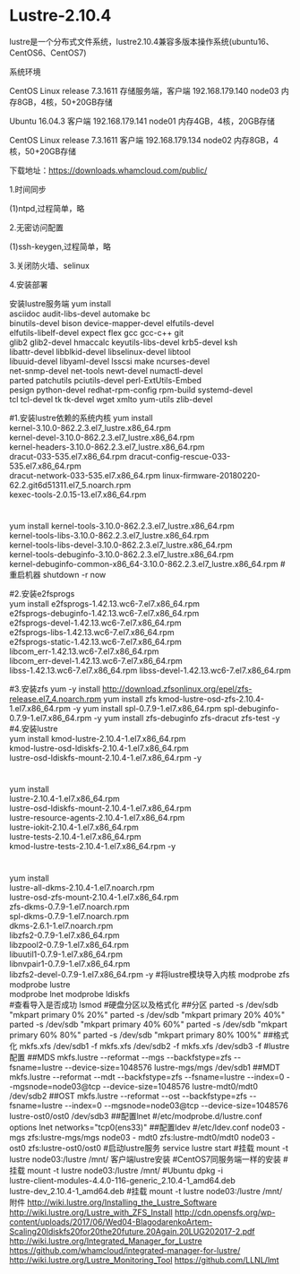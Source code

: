 # Lustre-2.10.4
lustre是一个分布式文件系统，lustre2.10.4兼容多版本操作系统(ubuntu16、CentOS6、CentOS7)

系统环境

CentOS Linux release 7.3.1611	存储服务端，客户端	192.168.179.140 node03	内存8GB，4核，50+20GB存储

Ubuntu 16.04.3	客户端	192.168.179.141 node01	内存4GB，4核，20GB存储

CentOS Linux release 7.3.1611	客户端	192.168.179.134 node02	内存8GB，4核，50+20GB存储

下载地址：https://downloads.whamcloud.com/public/

1.时间同步

(1)ntpd,过程简单，略

2.无密访问配置

(1)ssh-keygen,过程简单，略

3.关闭防火墙、selinux


4.安装部署

安装lustre服务端
yum install \
asciidoc audit-libs-devel automake bc \
binutils-devel bison device-mapper-devel elfutils-devel \
elfutils-libelf-devel expect flex gcc gcc-c++ git \
glib2 glib2-devel hmaccalc keyutils-libs-devel krb5-devel ksh \
libattr-devel libblkid-devel libselinux-devel libtool \
libuuid-devel libyaml-devel lsscsi make ncurses-devel \
net-snmp-devel net-tools newt-devel numactl-devel \
parted patchutils pciutils-devel perl-ExtUtils-Embed \
pesign python-devel redhat-rpm-config rpm-build systemd-devel \
tcl tcl-devel tk tk-devel wget xmlto yum-utils zlib-devel

#1.安装lustre依赖的系统内核
yum install \
kernel-3.10.0-862.2.3.el7_lustre.x86_64.rpm \
kernel-devel-3.10.0-862.2.3.el7_lustre.x86_64.rpm \
kernel-headers-3.10.0-862.2.3.el7_lustre.x86_64.rpm \
dracut-033-535.el7.x86_64.rpm dracut-config-rescue-033-535.el7.x86_64.rpm	\
dracut-network-033-535.el7.x86_64.rpm linux-firmware-20180220-62.2.git6d51311.el7_5.noarch.rpm \
kexec-tools-2.0.15-13.el7.x86_64.rpm		
#
yum install kernel-tools-3.10.0-862.2.3.el7_lustre.x86_64.rpm \
kernel-tools-libs-3.10.0-862.2.3.el7_lustre.x86_64.rpm \
kernel-tools-libs-devel-3.10.0-862.2.3.el7_lustre.x86_64.rpm \
kernel-tools-debuginfo-3.10.0-862.2.3.el7_lustre.x86_64.rpm \
kernel-debuginfo-common-x86_64-3.10.0-862.2.3.el7_lustre.x86_64.rpm 
#重启机器
shutdown -r now

#2.安装e2fsprogs	
yum install e2fsprogs-1.42.13.wc6-7.el7.x86_64.rpm \
e2fsprogs-debuginfo-1.42.13.wc6-7.el7.x86_64.rpm \
e2fsprogs-devel-1.42.13.wc6-7.el7.x86_64.rpm \
e2fsprogs-libs-1.42.13.wc6-7.el7.x86_64.rpm \
e2fsprogs-static-1.42.13.wc6-7.el7.x86_64.rpm \
libcom_err-1.42.13.wc6-7.el7.x86_64.rpm \
libcom_err-devel-1.42.13.wc6-7.el7.x86_64.rpm \
libss-1.42.13.wc6-7.el7.x86_64.rpm libss-devel-1.42.13.wc6-7.el7.x86_64.rpm

#3.安装zfs
yum -y install http://download.zfsonlinux.org/epel/zfs-release.el7_4.noarch.rpm
yum install zfs kmod-lustre-osd-zfs-2.10.4-1.el7.x86_64.rpm -y
yum install spl-0.7.9-1.el7.x86_64.rpm spl-debuginfo-0.7.9-1.el7.x86_64.rpm -y
yum install zfs-debuginfo zfs-dracut zfs-test -y
#4.安装lustre 	
yum install kmod-lustre-2.10.4-1.el7.x86_64.rpm \
kmod-lustre-osd-ldiskfs-2.10.4-1.el7.x86_64.rpm \
lustre-osd-ldiskfs-mount-2.10.4-1.el7.x86_64.rpm -y
#		
yum install \
lustre-2.10.4-1.el7.x86_64.rpm \
lustre-osd-ldiskfs-mount-2.10.4-1.el7.x86_64.rpm \
lustre-resource-agents-2.10.4-1.el7.x86_64.rpm \
lustre-iokit-2.10.4-1.el7.x86_64.rpm \
lustre-tests-2.10.4-1.el7.x86_64.rpm \
kmod-lustre-tests-2.10.4-1.el7.x86_64.rpm -y
#
yum install \
lustre-all-dkms-2.10.4-1.el7.noarch.rpm \
lustre-osd-zfs-mount-2.10.4-1.el7.x86_64.rpm \
zfs-dkms-0.7.9-1.el7.noarch.rpm \
spl-dkms-0.7.9-1.el7.noarch.rpm \
dkms-2.6.1-1.el7.noarch.rpm \
libzfs2-0.7.9-1.el7.x86_64.rpm \
libzpool2-0.7.9-1.el7.x86_64.rpm \
libuutil1-0.7.9-1.el7.x86_64.rpm \
libnvpair1-0.7.9-1.el7.x86_64.rpm \
libzfs2-devel-0.7.9-1.el7.x86_64.rpm -y
#将lustre模块导入内核
modprobe zfs
modprobe lustre		
modprobe lnet
modprobe ldiskfs	
#查看导入是否成功
lsmod 
#硬盘分区以及格式化
##分区
parted -s /dev/sdb "mkpart primary 0% 20%"
parted -s /dev/sdb "mkpart primary 20% 40%"
parted -s /dev/sdb "mkpart primary 40% 60%"
parted -s /dev/sdb "mkpart primary 60% 80%"
parted -s /dev/sdb "mkpart primary 80% 100%"
##格式化
mkfs.xfs /dev/sdb1 -f
mkfs.xfs /dev/sdb2 -f
mkfs.xfs /dev/sdb3 -f
#lustre配置
##MDS
mkfs.lustre --reformat --mgs --backfstype=zfs --fsname=lustre --device-size=1048576 lustre-mgs/mgs /dev/sdb1
##MDT
mkfs.lustre --reformat --mdt --backfstype=zfs --fsname=lustre --index=0 --mgsnode=node03@tcp --device-size=1048576 lustre-mdt0/mdt0 /dev/sdb2
##OST
mkfs.lustre --reformat --ost --backfstype=zfs --fsname=lustre --index=0 --mgsnode=node03@tcp --device-size=1048576 lustre-ost0/ost0 /dev/sdb3
##配置lnet
#/etc/modprobe.d/lustre.conf 
options lnet networks="tcp0(ens33)"
##配置ldev
#/etc/ldev.conf
node03 - mgs     zfs:lustre-mgs/mgs
node03 - mdt0    zfs:lustre-mdt0/mdt0
node03 - ost0    zfs:lustre-ost0/ost0
#启动lustre服务
service lustre start
#挂载
mount -t lustre node03:/lustre /mnt/
客户端lustre安装
#CentOS7同服务端一样的安装
#挂载
mount -t lustre node03:/lustre /mnt/
#Ubuntu
dpkg -i \
lustre-client-modules-4.4.0-116-generic_2.10.4-1_amd64.deb \
lustre-dev_2.10.4-1_amd64.deb
#挂载
mount -t lustre node03:/lustre /mnt/
附件
http://wiki.lustre.org/Installing_the_Lustre_Software
http://wiki.lustre.org/Lustre_with_ZFS_Install
http://cdn.opensfs.org/wp-content/uploads/2017/06/Wed04-BlagodarenkoArtem-Scaling20ldiskfs20for20the20future.20Again.20LUG202017-2.pdf
http://wiki.lustre.org/Integrated_Manager_for_Lustre
https://github.com/whamcloud/integrated-manager-for-lustre/
http://wiki.lustre.org/Lustre_Monitoring_Tool
https://github.com/LLNL/lmt

